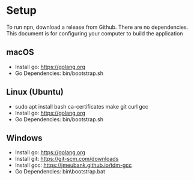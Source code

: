 # Setup

To run npn, download a release from Github. There are no dependencies. 
This document is for configuring your computer to build the application

## macOS

- Install go: https://golang.org
- Go Dependencies: bin/bootstrap.sh

## Linux (Ubuntu)

- sudo apt install bash ca-certificates make git curl gcc
- Install go: https://golang.org
- Go Dependencies: bin/bootstrap.sh

## Windows

- Install go: https://golang.org
- Install git: https://git-scm.com/downloads
- Install gcc: https://jmeubank.github.io/tdm-gcc
- Go Dependencies: bin\bootstrap.bat
